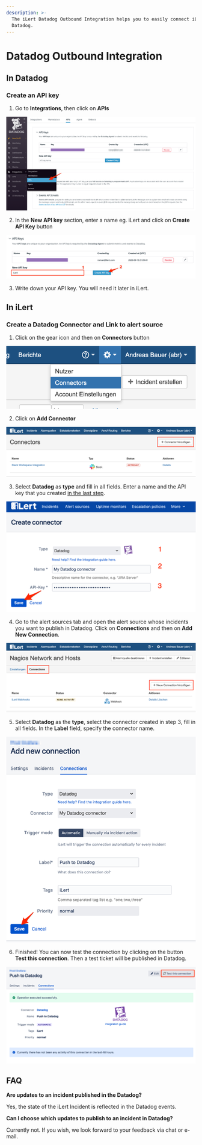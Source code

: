```yaml
---
description: >-
  The iLert Datadog Outbound Integration helps you to easily connect iLert with
  Datadog.
---
```


# Datadog Outbound Integration

## In Datadog <a id="in-topdesk"></a>

### Create an API key <a id="create-api-user"></a>

1. Go to **Integrations**, then click on **APIs**

![](../../.gitbook/assets/datadog_1.png)

2. In the **New API key** section, enter a name eg. iLert and click on **Create API Key** button

![](../../.gitbook/assets/datadog_2.png)

3. Write down your API key. You will need it later in iLert.

## In iLert <a id="in-ilert"></a>

### Create a Datadog Connector and Link to alert source <a id="create-alarm-source"></a>

1. Click on the gear icon and then on **Connectors** button

![](../../.gitbook/assets/tpdko7.png)

2. Click on **Add Connector**

![](../../.gitbook/assets/tpdko8.png)

3. Select **Datadog** as **type** and fill in all fields. Enter a name and the API key that you created [in the last step]().

![](../../.gitbook/assets/datadog_il1.png)

4. Go to the alert sources tab and open the alert source whose incidents you want to publish in Datadog. Click on **Connections** and then on **Add New Connection**.

![](../../.gitbook/assets/tpdko10.png)

5. Select **Datadog** as the **type**, select the connector created in step 3, fill in all fields. In the **Label** field, specify the connector name.

![](../../.gitbook/assets/datadog_il4.png)

6. Finished! You can now test the connection by clicking on the button **Test this connection**. Then a test ticket will be published in Datadog.

![](../../.gitbook/assets/datadog_il5.png)

## FAQ <a id="faq"></a>

**Are updates to an incident published in the Datadog?**

Yes, the state of the iLert Incident is reflected in the Datadog events.

**Can I choose which updates to publish to an incident in Datadog?**

Currently not. If you wish, we look forward to your feedback via chat or e-mail.

